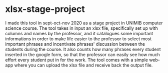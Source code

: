 # xlsx-stage-project
I made this tool in sept-oct-nov 2020 as a stage project in UNIMIB computer science course. The tool takes in input an xlsx file, specifically set up with columns and names by the professor, and it catalogues some important informations in order to make life easier to the professor to select most important phrases and incentivate phrases' discussion between the students during the course. It also counts how many phrases every student inserted in the google form, so that the professor can easily see how much effort every student put in for the work. The tool comes with a simple web-app where you can upload the xlsx file and receive back the output file.
